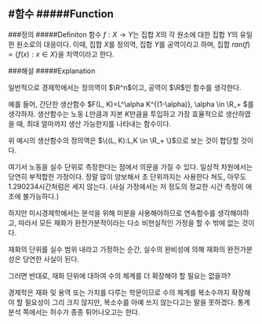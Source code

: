 #함수
#####Function
---
###정의
#####Definiton
함수 $f: X\to Y$는 집합 $X$의 각 원소에 대한 집합 $Y$의 유일한 원소로의 대응이다.
이때, 집합 $X$를 정의역, 집합 $Y$를 공역이라고 하며,
집합 $ran(f)=\{ f(x):  x \in X \}$을 치역이라고 한다.

###해설
#####Explanation

일반적으로 경제학에서는 정의역이 $\R^n$이고, 공역이 $\R$인 함수를 생각한다.

예를 들어, 간단한 생산함수 $F(L, K)=L^\alpha K^{(1-\alpha)}, \alpha \in \R_+ $를 생각하자.
생산함수는 노동 $L$만큼과 자본 $K$만큼을 투입하고 가장 효율적으로 생산하였을 때, 최대 얼마까지 생산 가능한지를 나타내는 함수이다.

위 예시의 생산함수의 정의역은 $\{(L, K):L,K \in \R_+ \}$으로 보는 것이 합당할 것이다.

여기서 노동을 실수 단위로 측정한다는 점에서 의문을 가질 수 있다. 일상적 차원에서는 당연히 부적합한 가정이다. 정말 많이 양보해서 초 단위까지는 사용한다 쳐도,  아무도 1.290234시간처럼은 세지 않는다. (사실 가정에서는 저 정도의 정교한 시간 측정이 애초에 불가능하다.) 

하지만 미시경제학에서는 분석을 위해 미분을 사용해야하므로 연속함수를 생각해야하고, 따라서 모든 재화가 완전가분적이라는 다소 비현실적인 가정을 할 수 밖에 없는 것이다.

재화의 단위를 실수 범위 내라고 가정하는 순간, 실수의 완비성에 의해 재화의 완전가분성은 당연한 사실이 된다.

그러면 반대로, 재화 단위에 대하여 수의 체계를 더 확장해야 할 필요는 없을까?

경제학은 재화 및 용역 또는 가치를 다루는 학문이므로 수의 체계를 복소수까지 확장해야 할 필요성이 그리 크지 않지만, 복소수를 아예 쓰지 않는다고는 말을 못하겠다. 통계분석 쪽에서는 허수가 종종 튀어나오고는 한다.